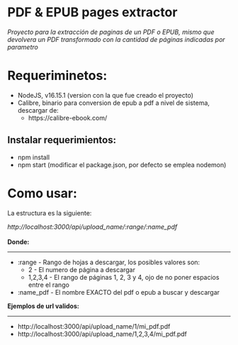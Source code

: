 <h1>PDF & EPUB pages extractor</h1>
<i>Proyecto para la extracción de paginas de un PDF o EPUB,
 mismo que devolvera un PDF transformado con la cantidad de páginas
 indicadas por parametro</i>
<h1>Requeriminetos: </h1>
<ul>
    <li>NodeJS, v16.15.1 (version con la que fue creado el proyecto)</li>
    <li>Calibre, binario para conversion de epub a pdf a nivel de sistema, descargar de:
        <ul>
            <li>https://calibre-ebook.com/</li>
        </ul> 
    </li>
</ul>

<h2>Instalar requerimientos: </h2>
<ul>
    <li>npm install</li>
    <li>npm start (modificar el package.json, por defecto se emplea nodemon)</li>
</ul>

<h1>Como usar:</h1>
<p>La estructura es la siguiente:</p>
<i>http://localhost:3000/api/upload_name/:range/:name_pdf</i>
<br><br>
<b>Donde: </b><br>
<hr>
<ul>
    <li>
        :range - Rango de hojas a descargar, los posibles valores son:
        <ul>
            <li>2 - El numero de pa&#769;gina a descargar</li>
            <li>1,2,3,4 - El rango de pa&#769;ginas 1, 2, 3 y 4, ojo de no poner espacios entre el rango</li>
        </ul>
    </li>
    <li>:name_pdf - El nombre EXACTO del pdf o epub a buscar y descargar</li>
</ul>
<b>Ejemplos de url validos: </b><hr>
<ul>
    <li>http://localhost:3000/api/upload_name/1/mi_pdf.pdf</li>
    <li>http://localhost:3000/api/upload_name/1,2,3,4/mi_pdf.pdf</li>
</ul>